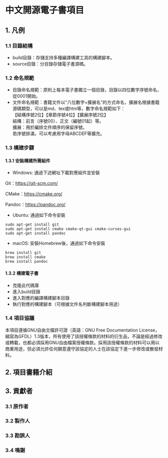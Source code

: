﻿
# 中文開源電子書項目
## 1. 凡例
### 1.1 目錄結構
- build目錄：存儲支持多種編譯構建工具的構建腳本。
- source目錄：分目錄存儲電子書源碼。
### 1.2 命名規範
- 目錄命名規範：原則上每本電子書獨立一個目錄，目錄以四位數字序號命名，從0001開始。
- 文件命名規範：書籍文件以“八位數字+擴展名”的方式命名，擴展名根據書籍源碼類型，可以是md、tex或htm等，數字命名規範如下：<br/>
【結構序號2位】【章節序號4位】【擴展序號2位】<br/>
結構：前言（序號00）、正文（編號01起）等。<br/>
擴展：用於編排文件順序的保留序號。<br/>
若序號排滿，可以考慮用字母ABCDEF等擴充。
### 1.3 構建步驟
#### 1.3.1 安裝構建所需組件
- Windows: 通過下述網址下載對應組件並安裝

Git：https://git-scm.com/

CMake：https://cmake.org/

Pandoc：https://pandoc.org/

- Ubuntu: 通過如下命令安裝
```
sudo apt-get install git
sudo apt-get install cmake cmake-qt-gui cmake-curses-gui
sudo apt-get install pandoc
```
- macOS: 安裝Homebrew後，通過如下命令安裝
```
brew install git
brew install cmake
brew install pandoc
```
#### 1.3.2 構建電子書
- 克隆此代碼庫
- 進入build目錄
- 進入對應的編譯構建腳本目錄
- 執行對應的構建腳本（可根據文件名判斷構建腳本用途）
### 1.4 項目協議
本項目遵循GNU自由文檔許可證（英語：GNU Free Documentation License，縮寫為GFDL）1.3版本，所有使用了該授權條款的材料的衍生品，不論是經過修改或轉載，也都必須採用GNU自由檔案授權條款。採用該授權條款的材料可以用以商業用途，但必須允許任何願意遵守該協定的人士在該協定下進一步修改或散發材料。
## 2. 項目書籍介紹
## 3. 貢獻者
### 3.1 原作者
### 3.2 製作人
### 3.3 勘誤人
### 3.4 鳴謝

